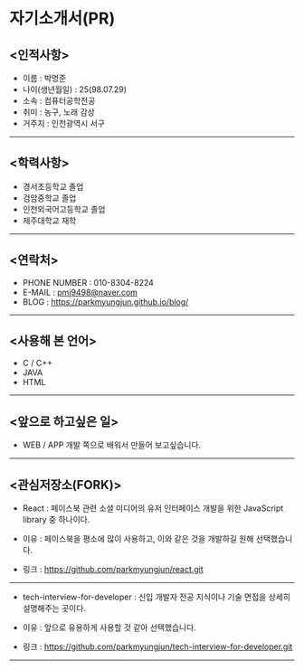 # 자기소개서(PR)
## <인적사항>
* 이름 : 박명준
* 나이(생년월일) : 25(98.07.29)
* 소속 : 컴퓨터공학전공
* 취미 : 농구, 노래 감상
* 거주지 : 인천광역시 서구
---

## <학력사항>
* 경서초등학교 졸업
* 검암중학교 졸업
* 인천외국어고등학교 졸업
* 제주대학교 재학
---

## <연락처>
* PHONE NUMBER : 010-8304-8224
* E-MAIL : pmj9498@naver.com
* BLOG : https://parkmyungjun.github.io/blog/
---

## <사용해 본 언어>
* C / C++
* JAVA
* HTML
---

## <앞으로 하고싶은 일>
* WEB / APP 개발 쪽으로 배워서 만들어 보고싶습니다.
---  
  
## <관심저장소(FORK)>
* React : 페이스북 관련 소셜 미디어의 유저 인터페이스 개발을 위한 JavaScript library 중 하나이다.
- 이유 : 페이스북을 평소에 많이 사용하고, 이와 같은 것을 개발하길 원해 선택했습니다.

- 링크 : https://github.com/parkmyungjun/react.git
---
* tech-interview-for-developer : 신입 개발자 전공 지식이나 기술 면접을 상세히 설명해주는 곳이다.
- 이유 : 앞으로 유용하게 사용할 것 같아 선택했습니다.
 
- 링크 : https://github.com/parkmyungjun/tech-interview-for-developer.git
---

